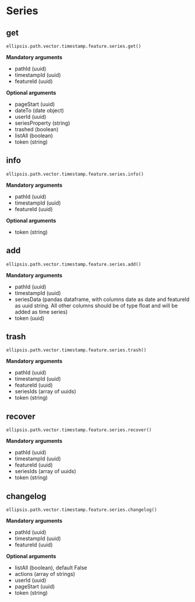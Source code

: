 # Series

## get

    ellipsis.path.vector.timestamp.feature.series.get()

**Mandatory arguments**

- pathId (uuid)
- timestampId (uuid)
- featureId (uuid)

**Optional arguments**

- pageStart (uuid)
- dateTo (date object)
- userId (uuid)
- seriesProperty (string)
- trashed (boolean)
- listAll (boolean)
- token (string)

## info

    ellipsis.path.vector.timestamp.feature.series.info()

**Mandatory arguments**

- pathId (uuid)
- timestampId (uuid)
- featureId (uuid)

**Optional arguments**

- token (string)

## add

    ellipsis.path.vector.timestamp.feature.series.add()

**Mandatory arguments**

- pathId (uuid)
- timestampId (uuid)
- seriesData (pandas dataframe, with columns date as date and featureId as uuid string. All other columns should be of type float and will be added as time series)
- token (uuid)



## trash

    ellipsis.path.vector.timestamp.feature.series.trash()

**Mandatory arguments**

- pathId (uuid)
- timestampId (uuid)
- featureId (uuid)
- seriesIds (array of uuids)
- token (string)

## recover

    ellipsis.path.vector.timestamp.feature.series.recover()

**Mandatory arguments**

- pathId (uuid)
- timestampId (uuid)
- featureId (uuid)
- seriesIds (array of uuids)
- token (string)

## changelog

    ellipsis.path.vector.timestamp.feature.series.changelog()

**Mandatory arguments**

- pathId (uuid)
- timestampId (uuid)
- featureId (uuid)

**Optional arguments**

- listAll (boolean), default False
- actions (array of strings)
- userId (uuid)
- pageStart (uuid)
- token (string)
